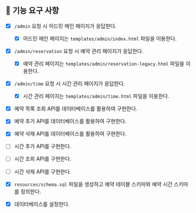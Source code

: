 ## 📝 기능 요구 사항

- [x] `/admin` 요청 시 어드민 메인 페이지가 응답한다.
  - [x] 어드민 메인 페이지는 `templates/admin/index.html` 파일을 이용한다.
- [x] `/admin/reservation` 요청 시 예약 관리 페이지가 응답한다.
  - [x] 예약 관리 페이지는 `templates/admin/reservation-legacy.html` 파일을 이용한다.
- [x] `/admin/time` 요청 시 시간 관리 페이지가 응답한다.
  - [x] 시간 관리 페이지는 `templates/admin/time.html` 파일을 이용한다.

- [x] 예약 목록 조회 API를 데이터베이스를 활용하여 구현한다.
- [x] 예약 추가 API를 데이터베이스를 활용하여 구현한다.
- [x] 예약 삭제 API를 데이터베이스를 활용하여 구현한다.

- [ ] 시간 추가 API를 구현한다. 
- [ ] 시간 조회 API를 구현한다. 
- [ ] 시간 삭제 API를 구현한다. 

- [x] `resources/schema.sql` 파일을 생성하고 예약 테이블 스키마와 예약 시간 스키마를 정의한다.
- [x] 데이터베이스를 설정한다.
